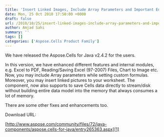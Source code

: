 ```yaml
---
title: 'Insert Linked Images, Include Array Parameters and Important Enhancements are made in Aspose.Cells for Java 2.4.2'
date: Mon, 25 Oct 2010 17:50:00 +0000
draft: false
url: /2010/10/25/insert-linked-images-include-array-parameters-and-important-enhancements-are-made-in-aspose-cells-for-java-2-4-2/
author: Amjad Sahi
summary: ''
tags: []
categories: ['Aspose.Cells Product Family']
---
```


We have released the Aspose.Cells for Java v2.4.2 for the users.

In this version, we have enhanced different features and internal modules, e.g. Excel to PDF, Reading/Saving Excel (97-2007) Files, Chart to Image etc. Now, you may include Array parameters while setting custom formulas. Moreover, you may insert linked pictures to your worksheet. The component, now also supports to save Cells data directly to stream/disk without building entire data model into the memory that always consumes a lot of memory.

There are some other fixes and enhancements too.

Download URL:

[http://www.aspose.com/community/files/72/java-components/aspose.cells-for-java/entry265363.aspx][1]




[1]: http://www.aspose.com/community/files/72/java-components/aspose.cells-for-java/entry265363.aspx




